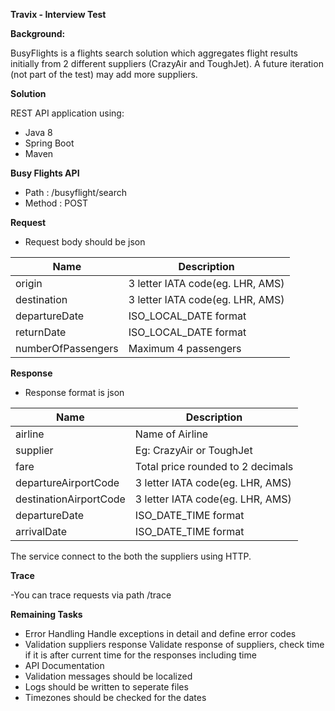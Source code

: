 **Travix - Interview Test**

**Background:**

BusyFlights is a flights search solution which aggregates flight results initially from 2 different suppliers (CrazyAir and ToughJet). A future iteration (not part of the test) may add more suppliers.

**Solution**

REST API application using:

- Java 8
- Spring Boot
- Maven 

**Busy Flights API**

- Path : /busyflight/search
- Method : POST

**Request**


- Request body should be json

| Name | Description |
| ------ | ------ |
| origin | 3 letter IATA code(eg. LHR, AMS) |
| destination | 3 letter IATA code(eg. LHR, AMS) |
| departureDate | ISO_LOCAL_DATE format |
| returnDate | ISO_LOCAL_DATE format |
| numberOfPassengers | Maximum 4 passengers |

**Response**

- Response format is json

| Name | Description |
| ------ | ------ |
| airline | Name of Airline |
| supplier | Eg: CrazyAir or ToughJet |
| fare | Total price rounded to 2 decimals |
| departureAirportCode | 3 letter IATA code(eg. LHR, AMS) |
| destinationAirportCode | 3 letter IATA code(eg. LHR, AMS) |
| departureDate | ISO_DATE_TIME format |
| arrivalDate | ISO_DATE_TIME format |

The service connect to the both the suppliers using HTTP.

**Trace**

-You can trace requests via path /trace

**Remaining Tasks**

- Error Handling
  Handle exceptions in detail and define error codes
- Validation suppliers response
  Validate response of suppliers, check time if it is after current time for the responses including time
- API Documentation
- Validation messages should be localized
- Logs should be written to seperate files
- Timezones should be checked for the dates